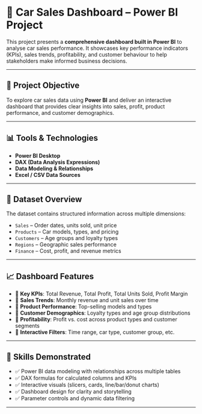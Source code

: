 # 🚗 Car Sales Dashboard – Power BI Project

This project presents a **comprehensive dashboard built in Power BI** to analyse car sales performance. It showcases key performance indicators (KPIs), sales trends, profitability, and customer behaviour to help stakeholders make informed business decisions.

---

## 🎯 Project Objective

To explore car sales data using **Power BI** and deliver an interactive dashboard that provides clear insights into sales, profit, product performance, and customer demographics.

---

## 📊 Tools & Technologies

- **Power BI Desktop**  
- **DAX (Data Analysis Expressions)**  
- **Data Modeling & Relationships**  
- **Excel / CSV Data Sources**

---

## 📁 Dataset Overview

The dataset contains structured information across multiple dimensions:

- `Sales` – Order dates, units sold, unit price  
- `Products` – Car models, types, and pricing  
- `Customers` – Age groups and loyalty types  
- `Regions` – Geographic sales performance  
- `Finance` – Cost, profit, and revenue metrics

---

## 📈 Dashboard Features

- 🔹 **Key KPIs**: Total Revenue, Total Profit, Total Units Sold, Profit Margin  
- 🔹 **Sales Trends**: Monthly revenue and unit sales over time  
- 🔹 **Product Performance**: Top-selling models and types  
- 🔹 **Customer Demographics**: Loyalty types and age group distributions  
- 🔹 **Profitability**: Profit vs. cost across product types and customer segments  
- 🔹 **Interactive Filters**: Time range, car type, customer group, etc.

---

## 🧠 Skills Demonstrated

- ✅ Power BI data modeling with relationships across multiple tables  
- ✅ DAX formulas for calculated columns and KPIs  
- ✅ Interactive visuals (slicers, cards, line/bar/donut charts)  
- ✅ Dashboard design for clarity and storytelling  
- ✅ Parameter controls and dynamic data filtering

---

